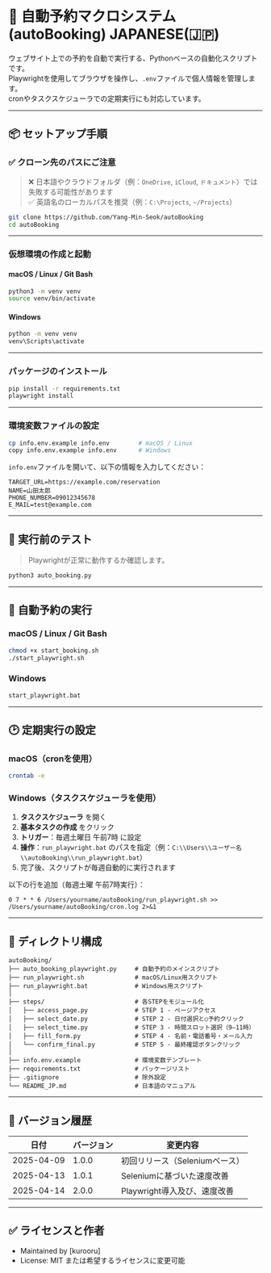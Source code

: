 # 📅 自動予約マクロシステム (autoBooking) JAPANESE(🇯🇵)

ウェブサイト上での予約を自動で実行する、Pythonベースの自動化スクリプトです。  
Playwrightを使用してブラウザを操作し、`.env`ファイルで個人情報を管理します。  
cronやタスクスケジューラでの定期実行にも対応しています。

---

## 📦 セットアップ手順

### ✅ クローン先のパスにご注意

> ❌ 日本語やクラウドフォルダ（例：`OneDrive`, `iCloud`, `ドキュメント`）では失敗する可能性があります  
> ✅ 英語名のローカルパスを推奨（例：`C:\Projects`, `~/Projects`）

```bash
git clone https://github.com/Yang-Min-Seok/autoBooking
cd autoBooking
```

---

### 仮想環境の作成と起動

#### macOS / Linux / Git Bash

```bash
python3 -m venv venv
source venv/bin/activate
```

#### Windows

```cmd
python -m venv venv
venv\Scripts\activate
```

---

### パッケージのインストール

```bash
pip install -r requirements.txt
playwright install
```

---

### 環境変数ファイルの設定

```bash
cp info.env.example info.env        # macOS / Linux
copy info.env.example info.env      # Windows
```

`info.env`ファイルを開いて、以下の情報を入力してください：

```env
TARGET_URL=https://example.com/reservation
NAME=山田太郎
PHONE_NUMBER=09012345678
E_MAIL=test@example.com
```

---

## 🧪 実行前のテスト

> Playwrightが正常に動作するか確認します。

```bash
python3 auto_booking.py
```

---

## 🚀 自動予約の実行

### macOS / Linux / Git Bash

```bash
chmod +x start_booking.sh
./start_playwright.sh
```

### Windows

```cmd
start_playwright.bat
```

---

## 🕑 定期実行の設定

### macOS（cronを使用）

```bash
crontab -e
```

### Windows（タスクスケジューラを使用）

1. **タスクスケジューラ** を開く  
2. **基本タスクの作成** をクリック  
3. **トリガー**：毎週土曜日 午前7時 に設定  
4. **操作**：`run_playwright.bat` のパスを指定（例：`C:\\Users\\ユーザー名\\autoBooking\\run_playwright.bat`）  
5. 完了後、スクリプトが毎週自動的に実行されます  

以下の行を追加（毎週土曜 午前7時実行）：

```cron
0 7 * * 6 /Users/yourname/autoBooking/run_playwright.sh >> /Users/yourname/autoBooking/cron.log 2>&1
```

---

## 📁 ディレクトリ構成

```
autoBooking/
├── auto_booking_playwright.py     # 自動予約のメインスクリプト
├── run_playwright.sh              # macOS/Linux用スクリプト
├── run_playwright.bat             # Windows用スクリプト
│
├── steps/                         # 各STEPをモジュール化
│   ├── access_page.py             # STEP 1 - ページアクセス
│   ├── select_date.py             # STEP 2 - 日付選択と○予約クリック
│   ├── select_time.py             # STEP 3 - 時間スロット選択（9–11時）
│   ├── fill_form.py               # STEP 4 - 名前・電話番号・メール入力
│   └── confirm_final.py           # STEP 5 - 最終確認ボタンクリック
│
├── info.env.example               # 環境変数テンプレート
├── requirements.txt               # パッケージリスト
├── .gitignore                     # 除外設定
└── README_JP.md                   # 日本語のマニュアル
```

---

## 📌 バージョン履歴

| 日付        | バージョン | 変更内容                                  |
|-------------|------------|-------------------------------------------|
| 2025-04-09  | 1.0.0      | 初回リリース（Seleniumベース）              |
| 2025-04-13  | 1.0.1      | Seleniumに基づいた速度改善               |
| 2025-04-14  | 2.0.0      | Playwright導入及び、速度改善 |

---

## ✅ ライセンスと作者

- Maintained by [kurooru]  
- License: MIT または希望するライセンスに変更可能